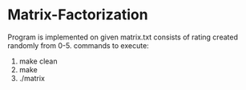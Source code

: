 # Matrix-Factorization
Program is implemented on given matrix.txt consists of rating created randomly from 0-5.
commands to execute:

1. make clean
2. make
3. ./matrix 
